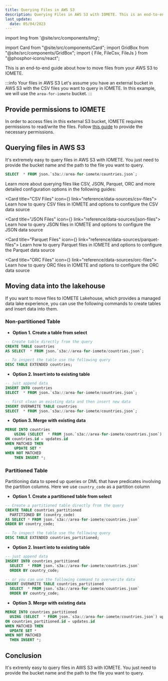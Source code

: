 ```yaml
---
title: Querying Files in AWS S3
description: Querying Files in AWS S3 with IOMETE. This is an end-to-end guide about how to query and move files from your AWS S3 to IOMETE
last_update:
  date: 05/04/2023
---
```


import Img from '@site/src/components/Img';

import Card from "@site/src/components/Card";
import GridBox from "@site/src/components/GridBox";
import { File, FileCsv, FileJs } from "@phosphor-icons/react";

This is an end-to-end guide about how to move files from your AWS S3 to IOMETE.

:::info Your files in AWS S3
Let's assume you have an external bucket in AWS S3 with the CSV files you want to query in IOMETE. In this example, we will use the `area-for-iomete` bucket.
:::

## Provide permissions to IOMETE

In order to access files in this external S3 bucket, IOMETE requires permissions to read/write the files. Follow [this guide](/aws/s3-bucket-permissions) to provide the necessary permissions.

## Querying files in AWS S3

It's extremely easy to query files in AWS S3 with IOMETE. You just need to provide the bucket name and the path to the file you want to query.

```sql
SELECT  * FROM json.`s3a://area-for-iomete/countries.json`;
```

Learn more about querying files like CSV, JSON, Parquet, ORC and more detailed configuration options in the following guides:

<GridBox>

<Card title="CSV Files" icon={<FileCsv />} link="reference/data-sources/csv-files">
Learn how to query CSV files in IOMETE and options to configure the CSV data source
</Card>

<Card title="JSON Files" icon={<FileJs />} link="reference/data-sources/json-files">
Learn how to query JSON files in IOMETE and options to configure the JSON data source
</Card>

<Card title="Parquet Files" icon={<File />} link="reference/data-sources/parquet-files">
Learn how to query Parquet files in IOMETE and options to configure the Parquet data source
</Card>

<Card title="ORC Files" icon={<File />} link="reference/data-sources/orc-files">
Learn how to query ORC files in IOMETE and options to configure the ORC data source
</Card>

</GridBox>

## Moving data into the lakehouse

If you want to move files to IOMETE Lakehouse, which provides a managed data lake experience, you can use the following commands to create tables and insert data into them.

### Non-partitioned Table

- **Option 1. Create a table from select**

```sql SQL
-- Create table directly from the query
CREATE TABLE countries
AS SELECT  * FROM json.`s3a://area-for-iomete/countries.json`;

-- To inspect the table use the following query
DESC TABLE EXTENDED countries;
```

- **Option 2. Insert into to existing table**

```sql
-- just append data
INSERT INTO countries
SELECT  * FROM json.`s3a://area-for-iomete/countries.json`;

-- first clean an existing data and then insert new data
INSERT OVERWRITE TABLE countries
SELECT  * FROM json.`s3a://area-for-iomete/countries.json`;
```

- **Option 3. Merge with existing data**

```sql
MERGE INTO countries
    USING (SELECT  * FROM json.`s3a://area-for-iomete/countries.json`) updates
ON countries.id = updates.id
WHEN MATCHED THEN
    UPDATE SET *
WHEN NOT MATCHED
    THEN INSERT *;
```

### Partitioned Table

Partitioning data to speed up queries or DML that have predicates involving the partition columns. Here we use `country_code` as a partition column

- **Option 1. Create a partitioned table from select**

```sql SQL
-- Create a partitioned table directly from the query
CREATE TABLE countries_partitioned
  PARTITIONED BY (country_code)
AS SELECT * FROM json.`s3a://area-for-iomete/countries.json`
ORDER BY country_code;

-- To inspect the table use the following query
DESC TABLE EXTENDED countries_partitioned;
```

- **Option 2. Insert into to existing table**

```sql SQL
-- just append data
INSERT INTO countries_partitioned
  SELECT  * FROM json.`s3a://area-for-iomete/countries.json`
  ORDER BY country_code;

-- or you can use the following command to overwerite data
INSERT OVERWRITE TABLE countries_partitioned
  SELECT  * FROM json.`s3a://area-for-iomete/countries.json`
  ORDER BY country_code;
```

- **Option 3. Merge with existing data**

```sql
MERGE INTO countries_partitioned
  USING (SELECT  * FROM json.`s3a://area-for-iomete/countries.json`) updates
ON countries_partitioned.id = updates.id
WHEN MATCHED THEN
  UPDATE SET *
WHEN NOT MATCHED
  THEN INSERT *;
```

## Conclusion

It's extremly easy to query files in AWS S3 with IOMETE. You just need to provide the bucket name and the path to the file you want to query.
